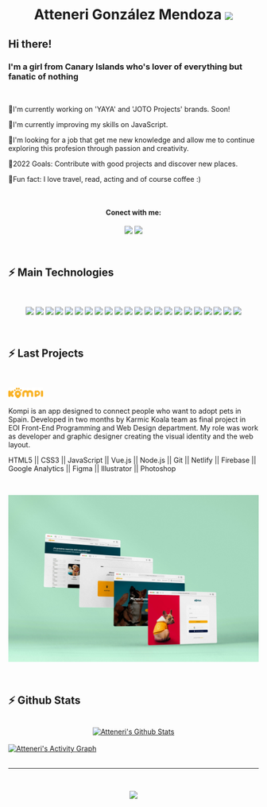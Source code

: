 
<h1 align="center">Atteneri González Mendoza
  <a href="#"><img align="center" src="https://readme-typing-svg.herokuapp.com?font=Bitter&color=a3d3ba&background=0D1117&center=true&vCenter=true&lines=Graphic+Designer;Front+End+Developer+Junior" style="max-width: 100%;"></a>
</h1>
<h2>Hi there!</h2>
<h3>I'm a girl from Canary Islands who's lover of everything but fanatic of nothing</h3>
<br> 
<p>🔸I'm currently working on 'YAYA' and 'JOTO Projects' brands. Soon!</p>
<p>🔸I'm currently improving my skills on JavaScript.</p>
<p>🔸I'm looking for a job that get me new knowledge and allow me to continue exploring this profesion through passion and creativity.</p>
<p>🔸2022 Goals: Contribute with good projects and discover new places.</p>
<p>🔸Fun fact: I love travel, read, acting and of course coffee :)</p>
<br> 
<h4 align="center">Conect with me:</h4>
<p align="center">
  <a href="https://www.linkedin.com/in/atteneri-gonzalez-mendoza/" target="_blank"><img src="https://img.shields.io/badge/-LinkedIn-0D1117?style=for-the-badge&logo=linkedin&logoColor=a3d3ba"></a>
  <a href="https://www.instagram.com/attenerigonmen/?hl=es" target="_blank"><img src="https://img.shields.io/badge/-Instagram-0D1117?style=for-the-badge&logo=instagram&logoColor=a3d3ba"></a>
</p>

<br>

<h2>⚡ Main Technologies</h2>

<br>

<p align="center">
  <a href="#"><img src="https://img.shields.io/badge/-HTML5-a3d3ba?&logo=html5&logoColor=0D1117&style=flatHeight=60"></a>
  <a href="#"><img src="https://img.shields.io/badge/-CSS3-a3d3ba?&logo=css3&logoColor=0D1117&style=flat"></a>
  <a href="#"><img src="https://img.shields.io/badge/-JavaScript-a3d3ba?&logo=javascript&logoColor=0D1117&style=flat"></a>
  <a href="#"><img src="https://img.shields.io/badge/-Vue.js-a3d3ba?&logo=vue.js&logoColor=0D1117&style=flat"></a>
  <a href="#"><img src="https://img.shields.io/badge/-Nodejs-a3d3ba?&logo=Node.js&logoColor=0D1117&style=flat"></a>
  <a href="#"><img src="https://img.shields.io/badge/Bash%20-a3d3ba.svg?&logo=gnu-bash&logoColor=0D1117&style=flat"></a>
  <a href="#"><img src="https://img.shields.io/badge/-Git-a3d3ba?&logo=git&logoColor=0D1117&style=flat"></a>
  <a href="#"><img src="https://img.shields.io/badge/-GitHub-a3d3ba?&logo=github&logoColor=0D1117&style=flat"></a>
  <a href="#"><img src="https://img.shields.io/badge/-Google%20Analytics-a3d3ba?&logo=Google%20Analytics&logoColor=0D1117&style=flat"></a>
  <a href="#"><img src="https://img.shields.io/badge/-Firebase-a3d3ba?&logo=Firebase&logoColor=0D1117&style=flat"></a>
  <a href="#"><img src="https://img.shields.io/badge/Adobe%20Figma-a3d3ba.svg?&logo=Figma&logoColor=0D1117&style=flat"></a>
  <a href="#"><img src="https://img.shields.io/badge/Adobe%20Invision-a3d3ba.svg?&logo=Invision&logoColor=0D1117&style=flat"></a>
  <a href="#"><img src="https://img.shields.io/badge/Adobe%20Sketch-a3d3ba.svg?&logo=Sketch&logoColor=0D1117&style=flat"></a>
  <a href="#"><img src="https://img.shields.io/badge/Adobe%20Illustrator-a3d3ba.svg?&logo=Adobe%20Illustrator&logoColor=0D1117&style=flat"></a>
  <a href="#"><img src="https://img.shields.io/badge/Adobe%20InDesign-a3d3ba.svg?&logo=Adobe%20Indesign&logoColor=0D1117&style=flat"></a>
  <a href="#"><img src="https://img.shields.io/badge/Adobe%20Photoshop-a3d3ba.svg?&logo=Adobe%20Photoshop&logoColor=0D1117&style=flat"></a>
  <a href="#"><img src="https://img.shields.io/badge/Adobe%20Lightroom-a3d3ba.svg?&logo=Adobe%20Lightroom&logoColor=0D1117&style=flat"></a>
  <a href="#"><img src="https://img.shields.io/badge/Adobe%20Premiere-a3d3ba.svg?&logo=Adobe%20Premiere%20Pro&logoColor=0D1117&style=flat"></a>
  <a href="#"><img src="https://img.shields.io/badge/Adobe%20After%20Effects-a3d3ba.svg?&logo=Adobe%20After%20Effects&logoColor=0D1117&style=flat"></a>
  <a href="#"><img src="https://img.shields.io/badge/Adobe%20After%20Effects-a3d3ba.svg?&logo=Adobe%20After%20Effects&logoColor=0D1117&style=flat"></a>
  <a href="#"><img src="https://img.shields.io/badge/Adobe%20Dreamweaver-a3d3ba.svg?&logo=Adobe%20Dreamweaver&logoColor=0D1117&style=flat"></a>
   <a href="#"><img src="https://img.shields.io/badge/Visual%20Studio%20Code-a3d3ba.svg?&logo=Visual%20Studio%20Code&logoColor=0D1117&style=flat"></a>

</p>

<br/>

<h2>⚡ Last Projects</h2>

<br />

<a href="https://www.adoptaunkompi.com" target="_blank"><img src="./src/version_primario_logo.svg" width="70px"></a>
<br />

Kompi is an app designed to connect people who want to adopt pets in Spain. 
Developed in two months by Karmic Koala team as final project in EOI Front-End Programming and Web Design department. My role was work as developer and graphic designer creating the visual identity and the web layout.


HTML5 || CSS3 || JavaScript || Vue.js || Node.js || Git || Netlify || Firebase || Google Analytics || Figma || Illustrator || Photoshop 

<br />
<p>
  <a href="https://www.adoptaunkompi.com" target="_blank"><img src="./src/mockup-kompi.jpg"></a>
</p>

<br/>

<h2>⚡ Github Stats</h2>

<br/>

<div>

  <div align="center">
    <a href="#"><img alt="Atteneri's Github Stats" src="https://github-readme-stats.vercel.app/api?username=attenerig&show_icons=true&include_all_commits=true&count_private=true&theme=react&hide_border=true&bg_color=0D1117&title_color=a3d3ba&icon_color=a3d3ba" height="200"/></a>
   <!-- <a href="#"><img alt="Atteneri's Top Languages" src="https://github-readme-stats.vercel.app/api/top-langs/?username=attenerig&langs_count=10&layout=compact&theme=react&hide_border=true&bg_color=0D1117&title_color=a3d3ba&icon_color=a3d3ba" height="200"/></a>
    <br/>
    <i><b>Note:</b> Top languages is only a metric of the languages my public code consists of and doesn't reflect experience or skill level.</i> -->
  </div>

  <br/>

  <div>
    <a href="#"><img alt="Atteneri's Activity Graph" src="https://activity-graph.herokuapp.com/graph?username=attenerig&custom_title=Atteneri%20Gonzalez%20Mendoza's%20Contribution%20Graph&bg_color=0D1117&color=a3d3ba&line=FFFFFF&point=a3d3ba&hide_border=true" /></a>
  </div>
</div>

<br/>

<hr/>

<br/>

<p align="center">
  <a href="#"><img src="https://readme-typing-svg.herokuapp.com?font=Bitter&duration=3000&color=a3d3ba&background=0D1117&center=true&vCenter=true&lines=Thank+you!"></a>
</p>